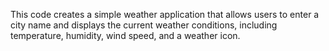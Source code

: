 This code creates a simple weather application that allows users to enter a city name and displays the current weather conditions, including temperature, humidity, wind speed, and a weather icon.
